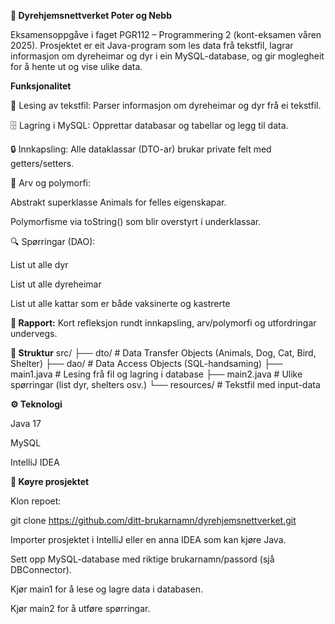 **🐾 Dyrehjemsnettverket Poter og Nebb**

Eksamensoppgåve i faget PGR112 – Programmering 2 (kont-eksamen våren 2025).
Prosjektet er eit Java-program som les data frå tekstfil, lagrar informasjon om dyreheimar og dyr i ein MySQL-database, og gir moglegheit for å hente ut og vise ulike data.

**Funksjonalitet**

📂 Lesing av tekstfil: Parser informasjon om dyreheimar og dyr frå ei tekstfil.

🗄️ Lagring i MySQL: Opprettar databasar og tabellar og legg til data.

🔒 Innkapsling: Alle dataklassar (DTO-ar) brukar private felt med getters/setters.

🧬 Arv og polymorfi:

Abstrakt superklasse Animals for felles eigenskapar.

Polymorfisme via toString() som blir overstyrt i underklassar.

🔍 Spørringar (DAO):

List ut alle dyr

List ut alle dyreheimar

List ut alle kattar som er både vaksinerte og kastrerte

**📝 Rapport:** Kort refleksjon rundt innkapsling, arv/polymorfi og utfordringar undervegs.

**📂 Struktur**
src/
├── dto/                # Data Transfer Objects (Animals, Dog, Cat, Bird, Shelter)
├── dao/                # Data Access Objects (SQL-handsaming)
├── main1.java          # Lesing frå fil og lagring i database
├── main2.java          # Ulike spørringar (list dyr, shelters osv.)
└── resources/          # Tekstfil med input-data

**⚙️ Teknologi**

Java 17

MySQL

IntelliJ IDEA

**🚀 Køyre prosjektet**

Klon repoet:

git clone https://github.com/ditt-brukarnamn/dyrehjemsnettverket.git


Importer prosjektet i IntelliJ eller en anna IDEA som kan kjøre Java.

Sett opp MySQL-database med riktige brukarnamn/passord (sjå DBConnector).

Kjør main1 for å lese og lagre data i databasen.

Kjør main2 for å utføre spørringar.
